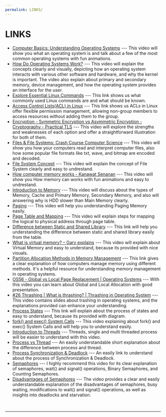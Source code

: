 ```yaml
---
permalink: LINKS/
---
```


# LINKS

* [Computer Basics: Understanding Operating Systems](https://youtu.be/fkGCLIQx1MI?si=PW0E4zX8gwtVd7oy) --- 
 This video will show you what an operating system is and talk about a few of the most common operating systems with fun animations.
* [How Do Operating Systems Work?](https://youtu.be/GjNp0bBrjmU?si=6muGRJcevmgnHSA6) --- 
 This video will explain the concepts clearly and visually, depicting how an operating system interacts with various other software and hardware, and why the kernel is important. The video also explain about primary and secondary memory, device management, and how the operating system provides an interface for the user.
* [Explore Essential Linux Commands](https://www.geeksforgeeks.org/linux-commands-cheat-sheet/) --- 
 This link shows us what commonly used Linux commands are and what should be known.
* [Access Control Lists(ACL) in Linux](https://www.geeksforgeeks.org/access-control-listsacl-linux/) --- 
 This link shows us ACLs in Linux offer flexible permission management, allowing non-group members to access resources without adding them to the group.
* [Encryption - Symmetric Encryption vs Asymmetric Encryption - Cryptography - Practical TLS](https://youtu.be/o_g-M7UBqI8?si=whvaspIZ89o_xft0) --- 
 This video will explore the strengths and weaknesses of each option and offer a straightforward illustration for both of them.
* [Files & File Systems: Crash Course Computer Science](https://youtu.be/KN8YgJnShPM?si=SmGAy7MCZxm8zsoj) --- 
 This video will show you how your computers read and interpret computer files, also how some popular file formats like txt, wave, and bitmap are encoded and decoded.
* [File System Concept](https://youtu.be/mzUyMy7Ihk0?si=EKYB_eFeJE-UShqL) --- 
 This video will explain the concept of File System clearly and easy to undrestand.
* [How computer memory works - Kanawat Senanan](https://youtu.be/p3q5zWCw8J4?si=6ek5BijAE0JVz02X) ---
 This video will show you How memory can works with fun animations and easy to undrestand.
* [Introduction to Memory](https://youtu.be/PujjqfUhtNo?si=IRudQfSXRC0OqH8U) ---
 This video will discuss about the types of Memory, Cache and Primary Memory, Secondary Memory, and also will answering why is HDD slower than Main Memory clearly.
* [Paging](https://youtu.be/pJ5ezHfJokw?si=8INLCz_8pCrzEb07) ---
 This video will help you understanding Paging Memory easily.
* [Page Table and Mapping](https://cstaleem.com/page-table-and-mapping) ---
 This video will explain steps for mapping the logical to physical address through page table.
* [Difference between Static and Shared Library](https://www.tutorialspoint.com/difference-between-static-and-shared-libraries#:~:text=As%20mentioned%20in%20above%20point,by%20the%20Operating%20system%20itself.) ---
 This link will help you understanding the difference between static and shared library easily from the table.
* [What is virtual memory? – Gary explains](https://youtu.be/2quKyPnUShQ?si=9M4SlyA24dnpykco) ---
 This video will explain about Virtual Memory and easy to understand, because its provided with nice visuals.
* [Partition Allocation Methods in Memory Management](https://www.geeksforgeeks.org/partition-allocation-methods-in-memory-management/) ---
 This link gives a clear explanation of how computers manage memory using different methods. It's a helpful resource for understanding memory management in operating systems.
* [OS56 - Global vs Local Page Replacement | Operating Systems](https://youtu.be/tmMcWbiUbaA?si=wivpUJO0FtfXElek) ---
 With this video you can learn about Global and Local Allocation with good presentation.
* [#26 Thrashing | What is thrashing? | Thrashing in Operating System](https://youtu.be/fMYECCDzUKc?si=MuaLqWEn7s7yRhoB) ---
 This video contains slides about trashing in operating systems, and the explanations provided can enhance your understanding.
* [Process States](https://www.javatpoint.com/os-process-states) ---
 This link will explain about the process of states and easy to understand, because its provided with diagram.
* [fork() and exec() System Calls](https://youtu.be/IFEFVXvjiHY?si=KKxgXX0WsKXgw6dK) ---
 This video explaining about fork() and exec() System Calls and will help you to understand easily.
* [Introduction to Threads](https://youtu.be/LOfGJcVnvAk?si=5BjRQTckxjpiM_6Y) ---
 Threads, single and multi threaded process will be easier to understand with this video.
* [Process vs Thread](https://youtu.be/Dhf-DYO1K78?si=6RgueS5V6qJAnzsM) ---
 An easily understandable short explanation about the difference between process and thread.
* [Process Synchronization & Deadlock](https://generalnote.com/Computer-Fundamental/Operation-System/Process-Synchronization.php) ---
 An easily link to understand about the process of Synchronization & Deadlock.
* [Semaphores](https://youtu.be/XDIOC2EY5JE?si=MjAAgb1yHdr8C7Or) ---
 I highly recommend this video for its clear explanation of semaphores, wait() and signal() operations, Binary Semaphores, and Counting Semaphores.
* [Disadvantages of Semaphores](https://youtu.be/2cGo2HdA0dM?si=hiPXgOhyVMHhvv6A) ---
 The video provides a clear and easily understandable explanation of the disadvantages of semaphores, busy waiting, modifications to wait() and signal() operations, as well as insights into deadlocks and starvation.
<br>
<hr>
